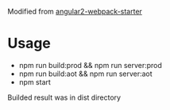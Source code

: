 Modified from [angular2-webpack-starter](https://github.com/AngularClass/angular2-webpack-starter)


# Usage

- npm run build:prod && npm run server:prod
- npm run build:aot && npm run server:aot
- npm start

Builded result was in dist directory
